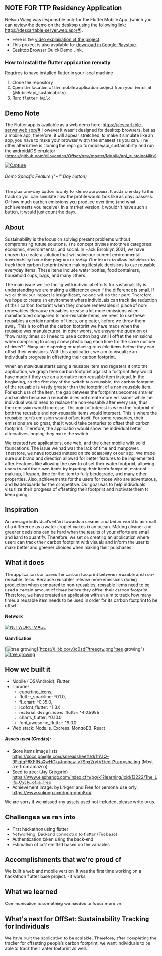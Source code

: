 ## NOTE FOR TTP Residency Application
Nelson Wang was responsible only for the Flutter Mobile App. (which you can review the demo on the desktop using the following link: https://descartable-server.web.app/#).

- Here is the [video explaination of the project](https://play.google.com/store/apps/details?id=com.theevilbusiness.offset).
- This project is also available for [download in Google Playstore](https://play.google.com/store/apps/details?id=com.theevilbusiness.offset).
- Desktop Browser [Quick Demo Link](https://descartable-server.web.app/#).

### How to Install the flutter application remotly

Requires to have installed flutter in your local machine

1. Clone the repository
2. Open the location of the mobile application project from your terminal (/Mobile/api_sustainability)
3. Run: ```flutter build```


## Demo Note
The Flutter app is available as a web demo here: https://descartable-server.web.app/#
However it wasn't designed for desktop browsers, but as a mobile app, therefore, it will appear stretched, to make it simulate like an app, you have to make your browser width the smallest as you can. The other alternative is cloning the repo go to mobile/api_sustainability and run the android/IOS emulator (https://github.com/elisvcodes/Offset/tree/master/Mobile/api_sustainability)

[![Capture](https://i.ibb.co/8jf29Dd/capture.png "Capture")](https://i.ibb.co/8jf29Dd/capture.png "Capture")

###### Demo Specific Feature ("+1" Day button)
The plus one-day button is only for demo purposes. It adds one day to the track so you can simulate how the profile would look like as days passess. Or how much carbon emissions you produce over time (and what achievements you receive).
In a market version, it wouldn't have such a button, it would just count the days. 

## About
Sustainability is the focus on solving present problems without compromising future solutions. The concept divides into three categories: economic, environmental, and social. In Hack Brooklyn 2021, we have chosen to create a solution that will solve our current environmental sustainability issue that plagues us today. Our idea is to allow individuals to track their carbon footprint when making lifestyle decisions to use reusable everyday items. These items include water bottles, food containers, household cups, bags, and many others.

The main issue we are facing with individual efforts for sustainability is understanding we are making a difference even if the difference is small. If we all think our impact is insignificant, no one will do their part. Therefore, we hope to create an environment where individuals can track the reduction of their carbon footprint when they choose renewables in place of non-renewables. Because reusables release a lot more emissions when manufactured compared to non-reusable items, we need to use these reusables a certain number of times, or greater, before we throw them away. This is to offset the carbon footprint we have made when the reusable was manufactured. In other words, we answer the question of “how many times do I need to use a cotton bag until I offset the emissions when comparing to using a new plastic bag each time for the same number of times?”. Many are disposing or replacing reusable items before they can offset their emissions. With this application, we aim to visualize an individual’s progress in offsetting their carbon footprint. 

When an individual starts using a reusable item and registers it onto the application, we graph their carbon footprint against a footprint they would have made if they use an alternative non-reusable item instead. In the beginning, on the first day of the switch to a reusable, the carbon footprint of the reusable is vastly greater than the footprint of a non-reusable item. For each use of the item, the gap between the footprints becomes smaller and smaller because a reusable does not create more emissions while the individual would need to replace the non-reusable after every use, thus their emission would increase. The point of interest is when the footprint of both the reusable and non-reusable items would intersect. This is where the reusable item’s emission would offset itself. For some reusables, their emissions are so great, that it would take centuries to offset their carbon footprint. Therefore, the application would show the individual better alternatives, hoping they make the switch.

We created two applications, one web, and the other mobile with solid foundations. The issue we had was the lack of time and manpower. Therefore, we have focused instead on the scalability of our app. We made sure our brand and direction allowed for better features to be implemented after. Features like allowing the user to offset their water footprint, allowing users to add their own items by inputting their item’s footprint, material makeup, lifespan, time for the item to fully biodegrade, and many other properties. Also, achievements for the users for those who are adventurous, and leaderboards for the competitive. Our goal was to help individuals visualize their progress of offsetting their footprint and motivate them to keep going.
## Inspiration
An average individual’s effort towards a cleaner and better world is as small of a difference as a water droplet makes in an ocean. Making cleaner and greener decisions can be hard when the results of your efforts are small and hard to quantify. Therefore, we set on creating an application where users can track their carbon footprint with visuals and inform the user to make better and greener choices when making their purchases. 


## What it does
The application compares the carbon footprint between reusable and non-reusable items. Because reusables release more emissions during production when compared to non-reusables, reusable items need to be used a certain amount of times before they offset their carbon footprint. Therefore, we have created an application with an aim to track how many times a reusable item needs to be used in order for its carbon footprint to be offset. 

#### Network
[![NETWORK IMAGE](https://i.ibb.co/XkY2SmW/NETWORK-2.png "NETWORK IMAGE")](https://i.ibb.co/XkY2SmW/NETWORK-2.png "Capture")

#### Gamification
[![tree growing](https://i.ibb.co/v3c0sdF/treegrw.png "tree growing")](https://i.ibb.co/v3c0sdF/treegrw.png"tree growing")
[![tree growing](https://i.ibb.co/4Mqs3KF/achievements.png "Achievements")](https://i.ibb.co/4Mqs3KF/achievements.png "Achievements")


## How we built it
- Mobile (IOS/Android): Flutter
 - Libraries: 
   - cupertino_icons,   
   - flutter_sparkline: ^0.1.0,
   - fl_chart: ^0.35.0,
   - icofont_flutter: ^1.3.0
   - material_design_icons_flutter: ^4.0.5955
   -  charts_flutter: ^0.10.0
   - font_awesome_flutter: ^9.0.0
- Web stack: Node.js, Express, MongoDB, React

##### Assets used (Credits):
- Store items image lists : https://docs.google.com/spreadsheets/d/1tAlIQ-9PlqtqF9XFfNaXwHGkaJnqhaw-y7Spq2rytVE/edit?usp=sharing (Most are from amazon)
- Seed to tree:  (Jay Gregorio) https://www.elephango.com/index.cfm/pg/k12learning/lcid/13222/The_Life_Cycle_of_a_Tree
- Achievement image: by Lrkgerr and Free for personal use only. https://www.subpng.com/png-qnm8xa/


We are sorry if we missed any assets used not included, please write to us. 

## Challenges we ran into
- First hackathon using flutter
- Networking: Backend connected to flutter (Firebase)
- Authentication token using the back-end
- Estimation of co2 emitted based on the variables


## Accomplishments that we're proud of
We built a web and mobile version. It was the first time working on a hackathon flutter base project.
-It works


## What we learned
Communication is something we needed to focus more on. 

## What's next for OffSet: Sustainability Tracking for Individuals
We have built the application to be scalable. Therefore, after completing the tracker for offsetting people’s carbon footprint, we want individuals to be able to track their water footprint as well. 
